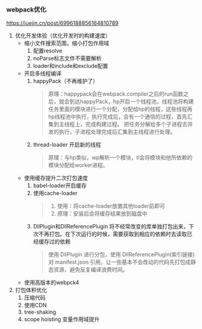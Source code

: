 ### webpack优化
https://juejin.cn/post/6996188856164810789
1. 优化开发体验（优化开发时的构建速度）
    + 缩小文件搜索范围，缩小打包作用域
        1. 配置resolve
        2. noParse标志文件不需要解析
        3. loader和include和exclude配置
    + 开启多线程编译
        1. happyPack（不再维护了）
            > 原理：happypack会在webpack.compiler之后的run函数之后，就会到达happyPack，hp开启一个线程池，线程池将构建任务里面的模块进行一个分配，分配给hp的线程，这些线程再hp线程池中执行，执行完成后，会有一个通信的过程，首先汇集到主线程上，完成构建过程。
            > 把任务分解给多个子进程去并发的执行，子进程处理完成后汇集到主线程进行处理。
        2. thread-loader 开启新的线程
            >原理：与hp类似，wp解析一个模块，tl会将模块和他所依赖的模块分配给worker进程。
    + 使用缓存提升二次打包速度
        1. babel-loader开启缓存
        2. 使用cache-loader
            > 1. 使用：将cache-loader放置其他loader前即可
            > 2. 原理：安装后会将缓存结果放到磁盘中
        3. DllPlugin和DllReferencePlugin 将不经常改变的库单独打包出来，下次不再打包。在下次运行的时候，需要获取到相应的依赖时去读取已经缓存过的依赖
            > 使用 DllPlugin 进行分包，使用 DllReferencePlugin(索引链接) 对 manifest.json 引用，让一些基本不会改动的代码先打包成静态资源，避免反复编译浪费时间。
    + 使用高版本的webpck4
2. 打包体积优化
    1. 压缩代码
    2. 使用CDN
    3. tree-shaking
    4. scope hoisting 变量作用域提升

